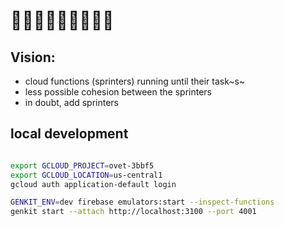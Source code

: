 # 🏃‍♂️🏃‍➡️🏃‍♂️🏃‍♀️‍➡️

## Vision: 
- cloud functions (sprinters) running until their task~s~ 
- less possible cohesion between the sprinters
- in doubt, add sprinters 

## local development
```sh

export GCLOUD_PROJECT=ovet-3bbf5
export GCLOUD_LOCATION=us-central1
gcloud auth application-default login

GENKIT_ENV=dev firebase emulators:start --inspect-functions
genkit start --attach http://localhost:3100 --port 4001
```

